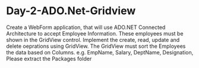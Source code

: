 # Day-2-ADO.Net-Gridview
Create a WebForm application, that will use ADO.NET Connected Architecture to accept Employee Information. These employees must be shown in the GridView control. Implement the create, read, update and delete oeprations using GridView. The GridView must sort the Employees the data based on Columns. e.g. EmpName, Salary, DeptName, Designation, 
Please extract the Packages folder
